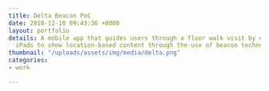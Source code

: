 ```yaml
---
title: Delta Beacon PoC
date: 2018-12-10 09:43:36 +0000
layout: portfolio
details: A mobile app that guides users through a floor walk visit by enabling their
  iPads to show location-based content through the use of beacon technology.
thumbnail: "/uploads/assets/img/media/delta.png"
categories:
- work

---
```

